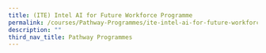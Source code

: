 ```yaml
---
title: (ITE) Intel AI for Future Workforce Programme
permalink: /courses/Pathway-Programmes/ite-intel-ai-for-future-workforce-programme/
description: ""
third_nav_title: Pathway Programmes
---
```

